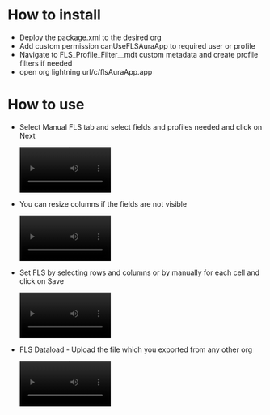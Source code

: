 # How to install

- Deploy the package.xml to the desired org
- Add custom permission canUseFLSAuraApp to required user or profile
- Navigate to FLS_Profile_Filter\_\_mdt custom metadata and create profile filters if needed
- open org lightning url/c/flsAuraApp.app

# How to use

- Select Manual FLS tab and select fields and profiles needed and click on Next

  <video src='https://github.com/anabothula/flsAutomationTool/assets/76002082/5dba68c9-826f-421d-bdc3-56d3e05978af' width=180/>

- You can resize columns if the fields are not visible

  <video src='https://github.com/anabothula/flsAutomationTool/assets/76002082/1e17ec8d-d209-4a5b-9351-c2c325e4dff9' width=180 />

- Set FLS by selecting rows and columns or by manually for each cell and click on Save

  <video src='https://github.com/anabothula/flsAutomationTool/assets/76002082/3f5dd51d-d2c6-42ff-bb1e-788908554afa' width=180 />

- FLS Dataload - Upload the file which you exported from any other org

  <video src='https://github.com/anabothula/flsAutomationTool/assets/76002082/2dcb702c-e5cf-40b7-9dd0-f314a79cb541' width=180 />
